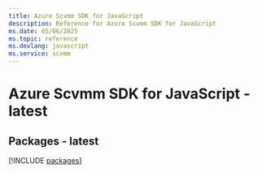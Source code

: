 ```yaml
---
title: Azure Scvmm SDK for JavaScript
description: Reference for Azure Scvmm SDK for JavaScript
ms.date: 05/06/2025
ms.topic: reference
ms.devlang: javascript
ms.service: scvmm
---
```

# Azure Scvmm SDK for JavaScript - latest
## Packages - latest
[!INCLUDE [packages](scvmm-index.md)]